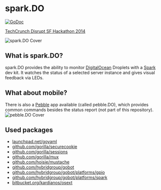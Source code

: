 spark.DO
=====================

[![GoDoc](https://godoc.org/github.com/FraBle/sparkdo?status.png)](https://godoc.org/github.com/FraBle/sparkdo)

[TechCrunch Disrupt SF Hackathon 2014](http://disruptsfhackathon.challengepost.com/ "TechCrunch Disrupt SF Hackathon 2014")

![spark.DO Cover](http://i.imgur.com/dNokMqJ.png "spark.DO Cover")

## What is spark.DO?
spark.DO provides the ability to monitor [DigitalOcean](https://www.digitalocean.com/ "DigitalOcean") Droplets with a [Spark](https://www.spark.io/ "Spark") dev kit.
It watches the status of a selected server instance and gives visual feedback via LEDs.

## What about mobile?
There is also a [Pebble](https://getpebble.com/ "Pebble") app available (called pebble.DO), which provides common commands besides the status report (not part of this repository).
![pebble.DO Cover](http://i.imgur.com/OYst5pP.png "pebble.DO Cover")


## Used packages

- [launchpad.net/goyaml](https://launchpad.net/goyaml "launchpad.net/goyaml")
- [github.com/gorilla/securecookie](https://github.com/gorilla/securecookie "github.com/gorilla/securecookie")
- [github.com/gorilla/sessions](https://github.com/gorilla/sessions "github.com/gorilla/sessions")
- [github.com/gorilla/mux](https://github.com/gorilla/mux "github.com/gorilla/mux")
- [github.com/hoisie/mustache](https://github.com/hoisie/mustache "cgithub.com/hoisie/mustache")
- [github.com/hybridgroup/gobot](https://github.com/hybridgroup/gobot "github.com/hybridgroup/gobot")
- [github.com/hybridgroup/gobot/platforms/gpio](https://github.com/hybridgroup/gobot/platforms/gpio "github.com/hybridgroup/gobot/platforms/gpio")
- [github.com/hybridgroup/gobot/platforms/spark](https://github.com/hybridgroup/gobot/platforms/spark "github.com/hybridgroup/gobot/platforms/spark")
- [bitbucket.org/kardianos/osext](https://bitbucket.org/kardianos/osext/src "bitbucket.org/kardianos/osext")
